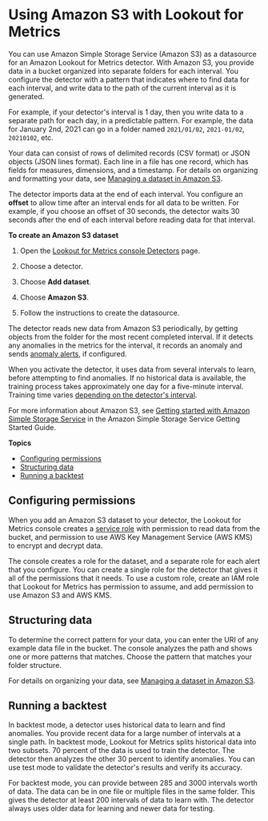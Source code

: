# Using Amazon S3 with Lookout for Metrics<a name="services-s3"></a>

You can use Amazon Simple Storage Service \(Amazon S3\) as a datasource for an Amazon Lookout for Metrics detector\. With Amazon S3, you provide data in a bucket organized into separate folders for each interval\. You configure the detector with a pattern that indicates where to find data for each interval, and write data to the path of the current interval as it is generated\.

For example, if your detector's interval is 1 day, then you write data to a separate path for each day, in a predictable pattern\. For example, the data for January 2nd, 2021 can go in a folder named `2021/01/02`, `2021-01/02`, `20210102`, etc\.

Your data can consist of rows of delimited records \(CSV format\) or JSON objects \(JSON lines format\)\. Each line in a file has one record, which has fields for measures, dimensions, and a timestamp\. For details on organizing and formatting your data, see [Managing a dataset in Amazon S3](detectors-dataset.md)\.

The detector imports data at the end of each interval\. You configure an **offset** to allow time after an interval ends for all data to be written\. For example, if you choose an offset of 30 seconds, the detector waits 30 seconds after the end of each interval before reading data for that interval\.

**To create an Amazon S3 dataset**

1. Open the [Lookout for Metrics console Detectors](https://console.aws.amazon.com//lookoutmetrics/home#detectors) page\.

1. Choose a detector\.

1. Choose **Add dataset**\.

1. Choose **Amazon S3**\.

1. Follow the instructions to create the datasource\.

The detector reads new data from Amazon S3 periodically, by getting objects from the folder for the most recent completed interval\. If it detects any anomalies in the metrics for the interval, it records an anomaly and sends [anomaly alerts](detectors-alerts.md), if configured\.

When you activate the detector, it uses data from several intervals to learn, before attempting to find anomalies\. If no historical data is available, the training process takes approximately one day for a five\-minute interval\. Training time varies [depending on the detector's interval](gettingstarted-quotas.md#gettingstarted-quotas-coldstart)\.

For more information about Amazon S3, see [Getting started with Amazon Simple Storage Service](https://docs.aws.amazon.com/AmazonS3/latest/gsg/GetStartedWithS3.html) in the Amazon Simple Storage Service Getting Started Guide\.



**Topics**
+ [Configuring permissions](#services-s3-permissions)
+ [Structuring data](#services-s3-structure)
+ [Running a backtest](#services-s3-backtest)

## Configuring permissions<a name="services-s3-permissions"></a>

When you add an Amazon S3 dataset to your detector, the Lookout for Metrics console creates a [service role](permissions-service.md) with permission to read data from the bucket, and permission to use AWS Key Management Service \(AWS KMS\) to encrypt and decrypt data\.

The console creates a role for the dataset, and a separate role for each alert that you configure\. You can create a single role for the detector that gives it all of the permissions that it needs\. To use a custom role, create an IAM role that Lookout for Metrics has permission to assume, and add permission to use Amazon S3 and AWS KMS\.

## Structuring data<a name="services-s3-structure"></a>

To determine the correct pattern for your data, you can enter the URI of any example data file in the bucket\. The console analyzes the path and shows one or more patterns that matches\. Choose the pattern that matches your folder structure\.

For details on organizing your data, see [Managing a dataset in Amazon S3](detectors-dataset.md)\.

## Running a backtest<a name="services-s3-backtest"></a>

In backtest mode, a detector uses historical data to learn and find anomalies\. You provide recent data for a large number of intervals at a single path\. In backtest mode, Lookout for Metrics splits historical data into two subsets\. 70 percent of the data is used to train the detector\. The detector then analyzes the other 30 percent to identify anomalies\. You can use test mode to validate the detector's results and verify its accuracy\.

For backtest mode, you can provide between 285 and 3000 intervals worth of data\. The data can be in one file or multiple files in the same folder\. This gives the detector at least 200 intervals of data to learn with\. The detector always uses older data for learning and newer data for testing\.